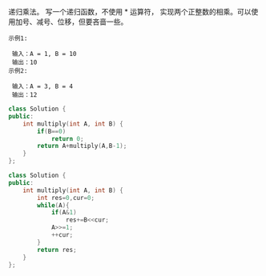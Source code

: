 递归乘法。 写一个递归函数，不使用 * 运算符， 实现两个正整数的相乘。可以使用加号、减号、位移，但要吝啬一些。

```
示例1:

 输入：A = 1, B = 10
 输出：10
示例2:

 输入：A = 3, B = 4
 输出：12
```

```C++
class Solution {
public:
    int multiply(int A, int B) {
        if(B==0)
            return 0;
        return A+multiply(A,B-1);
    }
};
```

```C++
class Solution {
public:
    int multiply(int A, int B) {
        int res=0,cur=0;
        while(A){
            if(A&1)
                res+=B<<cur;
            A>>=1;
            ++cur;
        }
        return res;
    }
};
```


